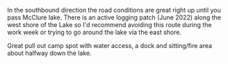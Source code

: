 In the southbound direction the road conditions are great right up until you pass McClure lake. There is an active logging patch (June 2022) along the west shore of the Lake so I'd recommend avoiding this route during the work week or trying to go around the lake via the east shore.

Great pull out camp spot with water access, a dock and sitting/fire area about halfway down the lake.